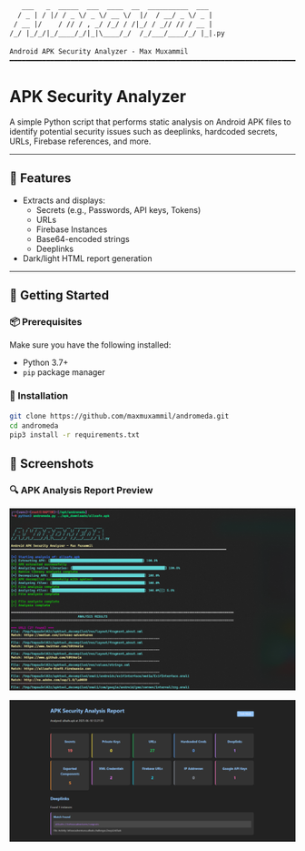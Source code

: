 

```
   ___   _  _____  ___  ____  __  __________  ___ 
  / _ | / |/ / _ \/ _ \/ __ \/  |/  / __/ _ \/ _ |
 / __ |/    / // / , _/ /_/ / /|_/ / _// // / __ |
/_/ |_/_/|_/____/_/|_|\____/_/  /_/___/____/_/ |_|.py

Android APK Security Analyzer - Max Muxammil
━━━━━━━━━━━━━━━━━━━━━━━━━━━━━━━━━━━━━━━━━━━━━━━━━━━━━━━━━━━━━━━━━━━━━━━━━━━━━━━━━━━━━━━━━━━━━━━━━━━━
```
# APK Security Analyzer

A simple Python script that performs static analysis on Android APK files to identify potential security issues such as deeplinks, hardcoded secrets, URLs, Firebase references, and more.

---

## 🧠 Features

- Extracts and displays:
  - Secrets (e.g., Passwords, API keys, Tokens)
  - URLs
  - Firebase Instances
  - Base64-encoded strings
  - Deeplinks
- Dark/light HTML report generation

---

## 🚀 Getting Started

### 📦 Prerequisites

Make sure you have the following installed:

- Python 3.7+
- `pip` package manager

### 🔧 Installation

```bash
git clone https://github.com/maxmuxammil/andromeda.git
cd andromeda
pip3 install -r requirements.txt
```

## 📸 Screenshots

### 🔍 APK Analysis Report Preview
![APK Report](images/screenshot-1.png)

![APK Report](images/screenshot-2.png)
